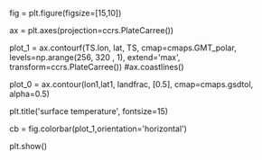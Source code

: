 fig = plt.figure(figsize=[15,10])

ax = plt.axes(projection=ccrs.PlateCarree())

plot_1 = ax.contourf(TS.lon, lat, TS, cmap=cmaps.GMT_polar,
                   levels=np.arange(256, 320 , 1),
                   extend='max',
                   transform=ccrs.PlateCarree())
#ax.coastlines()

plot_0 = ax.contour(lon1,lat1, landfrac, [0.5], cmap=cmaps.gsdtol, alpha=0.5)

plt.title('surface temperature', fontsize=15)

cb = fig.colorbar(plot_1,orientation='horizontal')

plt.show()
